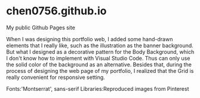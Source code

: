 # chen0756.github.io
My public Github Pages site

When I was designing this portfolio web, I added some hand-drawn elements that I really like, such as the 
illustration as the banner background. But what I designed as a decorative pattern for the Body Background, which I don't 
know how to implement with Visual Studio Code. Thus can only use the solid color of the background as an alternative.
Besides that, during the process of designing the web page of my portfolio, I realized that the Grid is really 
convenient for responsive setting.

Fonts:'Montserrat', sans-serif
Libraries:Reproduced images from Pinterest

